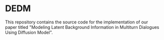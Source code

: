 # DEDM
This repository contains the source code for the implementation of our paper titled "Modeling Latent Background Information in Multiturn Dialogues Using Diffusion Model".
